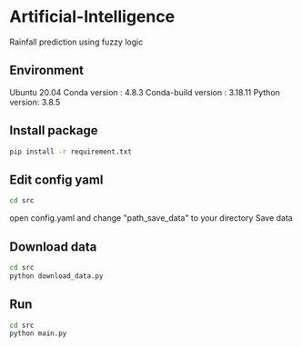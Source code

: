 # Artificial-Intelligence
Rainfall prediction using fuzzy logic 

## Environment
Ubuntu 20.04
Conda version : 4.8.3
Conda-build version : 3.18.11
Python version: 3.8.5

## Install package
```bash
pip install -r requirement.txt
```

## Edit config yaml
```bash
cd src
```
open config.yaml and change "path_save_data" to your directory Save data


## Download data
```bash
cd src
python download_data.py
```

## Run
```bash
cd src
python main.py
```
